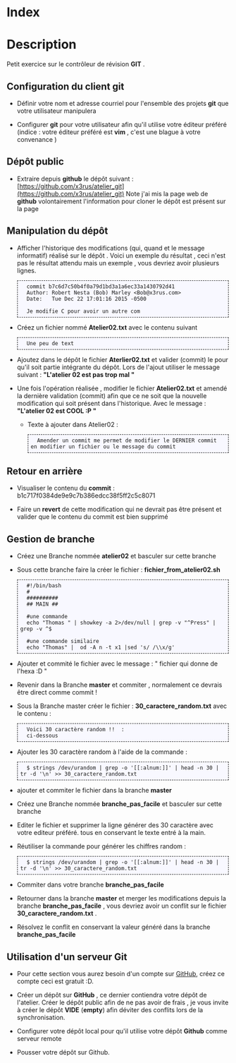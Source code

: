 
<meta http-equiv='Content-Type' content='text/html; charset=utf-8' /> 
<style>
pre{background:#F8F8FF; border:black dashed 1px; padding:6px}
</style>

# Index 

# <a name="Desction" /> Description

Petit exercice sur le contrôleur de révision **GIT** .

## <a name="config_git" /> Configuration du client git

* Définir votre nom et adresse courriel pour l'ensemble des projets **git** que votre utilisateur manipulera

* Configurer **git** pour votre utilisateur afin qu'il utilise votre éditeur préféré (indice : votre éditeur préféré est **vim** , c'est une blague à votre convenance )

## <a name="depot_public" /> Dépôt public 

* Extraire depuis __github__ le dépôt suivant  : [https://github.com/x3rus/atelier_git](https://github.com/x3rus/atelier_git)
    Note j'ai mis la page web de __github__ volontairement l'information pour cloner le dépôt est présent sur la page

## <a name="work_with_repo" /> Manipulation du dépôt

* Afficher l'historique des modifications (qui, quand et le message informatif) réalisé sur le dépôt . Voici un exemple du résultat , ceci n'est pas le résultat attendu mais un exemple , vous devriez avoir plusieurs lignes.

        commit b7c6d7c50b4f0a79d1bd3a1a6ec33a1430792d41
        Author: Robert Nesta (Bob) Marley <Bob@x3rus.com>
        Date:   Tue Dec 22 17:01:16 2015 -0500

        Je modifie C pour avoir un autre com


* Créez un fichier nommé **Atelier02.txt** avec le contenu suivant 

        Une peu de text 

* Ajoutez dans le dépôt le fichier **Aterlier02.txt** et valider (commit) le pour qu'il soit partie intégrante du dépôt. Lors de l'ajout utiliser le message suivant : __"L'atelier 02 est pas trop mal "__

* Une fois l'opération réalisée , modifier le fichier **Atelier02.txt** et amendé la dernière validation (commit) afin que ce ne soit que la nouvelle modification qui soit présent dans l'historique. Avec le message : __"L'atelier 02 est COOL :P "__

    * Texte à ajouter dans Atelier02 :
            
            Amender un commit me permet de modifier le DERNIER commit en modifier un fichier ou le message du commit

## <a name="Rollback"/> Retour en arrière 

* Visualiser le contenu du **commit** : b1c717f0384de9e9c7b386edcc38f5ff2c5c8071

* Faire un **revert** de cette modification qui ne devrait pas être présent et valider que le contenu du commit est bien supprimé 

## <a name="Gestion_de_branche"/> Gestion de branche 

* Créez une Branche nommée **atelier02** et basculer sur cette branche

* Sous cette branche faire la créer le fichier : **fichier\_from\_atelier02.sh**

        #!/bin/bash
        #
        ##########
        ## MAIN ##

        #une commande 
        echo "Thomas " | showkey -a 2>/dev/null | grep -v "^Press" | grep -v ^$

        #une commande similaire
        echo "Thomas" |  od -A n -t x1 |sed 's/ /\\x/g'

* Ajouter et commité le fichier avec le message : " fichier qui donne de l'hexa :D "

* Revenir dans la Branche **master** et commiter , normalement ce devrais être direct comme commit !

* Sous la Branche master créer le fichier : __30\_caractere\_random.txt__ avec le contenu :

        Voici 30 caractère random !!  : 
        ci-dessous 

* Ajouter les 30 caractère random à l'aide de la commande : 

        $ strings /dev/urandom | grep -o '[[:alnum:]]' | head -n 30 | tr -d '\n' >> 30_caractere_random.txt

* ajouter et commiter le fichier dans la branche **master** 

* Créez une Branche nommée **branche\_pas\_facile** et basculer sur cette branche

* Editer le fichier et supprimer la ligne générer des 30 caractère avec votre editeur préféré. tous en conservant le texte entré à la main.

* Réutiliser la commande pour générer les chiffres random :

        $ strings /dev/urandom | grep -o '[[:alnum:]]' | head -n 30 | tr -d '\n' >> 30_caractere_random.txt
 
* Commiter dans votre branche **branche\_pas\_facile**

* Retourner dans la branche **master** et merger les modifications depuis la branche **branche\_pas\_facile** , vous devriez avoir un conflit sur le fichier __30\_caractere\_random.txt__ .

* Résolvez le conflit en conservant la valeur généré dans la branche **branche\_pas\_facile**

## <a name="utilisation_serveur"> Utilisation d'un serveur Git


* Pour cette section vous aurez besoin d'un compte sur [GitHub](http://github.com), créez ce compte ceci est gratuit :D.

* Créer un dépôt sur __GitHub__ , ce dernier contiendra votre dépôt de l'atelier. Créer le dépôt public afin de ne pas avoir de frais , je vous invite à créer le dépôt **VIDE** (__empty__) afin déviter des conflits lors de la synchronisation.

* Configurer votre dépôt local pour qu'il utilise votre dépôt __Github__ comme serveur remote 

* Pousser votre dépôt sur Github.
